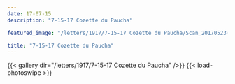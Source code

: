 ```yaml
---
date: 17-07-15
description: "7-15-17 Cozette du Paucha"

featured_image: "/letters/1917/7-15-17 Cozette du Paucha/Scan_20170523(4).jpg"

title: "7-15-17 Cozette du Paucha"
---
```


{{< gallery dir="/letters/1917/7-15-17 Cozette du Paucha" />}} {{< load-photoswipe >}}
